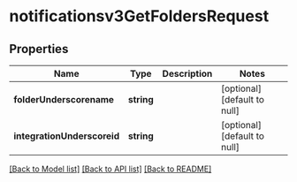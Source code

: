 # notificationsv3GetFoldersRequest

## Properties
Name | Type | Description | Notes
------------ | ------------- | ------------- | -------------
**folderUnderscorename** | **string** |  | [optional] [default to null]
**integrationUnderscoreid** | **string** |  | [optional] [default to null]

[[Back to Model list]](../README.md#documentation-for-models) [[Back to API list]](../README.md#documentation-for-api-endpoints) [[Back to README]](../README.md)


